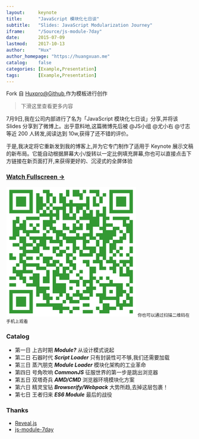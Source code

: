 ```yaml
---
layout:     keynote
title:      "JavaScript 模块化七日谈"
subtitle:   "Slides: JavaScript Modularization Journey"
iframe:     "/Source/js-module-7day"
date:       2015-07-09
lastmod:    2017-10-13
author:     "Hux"
author_homepage: "https://huangxuan.me"
catalog:    false
categories: [Example,Presentation]
tags:       [Example,Presentation]
---
```

Fork 自 [Huxpro@Github](https://github.com/Huxpro),作为模板进行创作

> 下滑这里查看更多内容

7月9日,我在公司内部进行了名为「JavaScript 模块化七日谈」分享,并将该 Slides 分享到了微博上。出乎意料地,这篇微博先后被 @JS小组 @尤小右 @寸志 等近 200 人转发,阅读达到 10w,获得了还不错的评价。

于是,我决定将它重新发到我的博客上,并为它专门制作了适用于 Keynote 展示文稿的新布局。它能自动根据屏幕大小/旋转以一定比例填充屏幕,你也可以直接点击下方链接在新页面打开,来获得更好的、沉浸式的全屏体验


### [Watch Fullscreen →](/Source/js-module-7day/)

<div class="visible-md visible-lg">
<img src="/Source/js-module-7day/attach/qrcode.png" width="350"/>
<small class="img-hint">你也可以通过扫描二维码在手机上观看</small>
</div>


### Catalog

- 第一日 上古时期 ***Module?*** 从设计模式说起
- 第二日 石器时代 ***Script Loader*** 只有封装性可不够,我们还需要加载
- 第三日 蒸汽朋克 ***Module Loader*** 模块化架构的工业革命
- 第四日 号角吹响 ***CommonJS*** 征服世界的第一步是跳出浏览器
- 第五日 双塔奇兵 ***AMD/CMD*** 浏览器环境模块化方案
- 第六日 精灵宝钻 ***Browserify/Webpack*** 大势所趋,去掉这层包裹！
- 第七日 王者归来 ***ES6 Module*** 最后的战役

### Thanks

- [Reveal.js](http://lab.hakim.se/reveal-js)
- [js-module-7day](https://github.com/Huxpro/js-module-7day)
